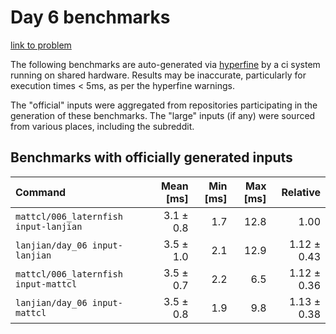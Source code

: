 # Day 6 benchmarks

[link to problem](http://adventofcode.com/2021/day/6)

The following benchmarks are auto-generated via [hyperfine](https://github.com/sharkdp/hyperfine) by a ci system running on shared hardware. Results may be inaccurate, particularly for execution times < 5ms, as per the hyperfine warnings.

The "official" inputs were aggregated from repositories participating in the generation of these benchmarks. The "large" inputs (if any) were sourced from various places, including the subreddit.

## Benchmarks with officially generated inputs
| Command | Mean [ms] | Min [ms] | Max [ms] | Relative |
|:---|---:|---:|---:|---:|
| `mattcl/006_laternfish input-lanjian` | 3.1 ± 0.8 | 1.7 | 12.8 | 1.00 |
| `lanjian/day_06 input-lanjian` | 3.5 ± 1.0 | 2.1 | 12.9 | 1.12 ± 0.43 |
| `mattcl/006_laternfish input-mattcl` | 3.5 ± 0.7 | 2.2 | 6.5 | 1.12 ± 0.36 |
| `lanjian/day_06 input-mattcl` | 3.5 ± 0.8 | 1.9 | 9.8 | 1.13 ± 0.38 |
